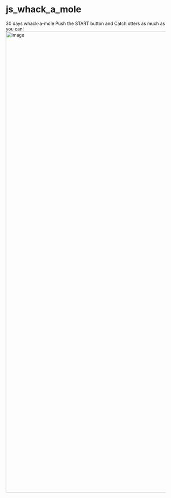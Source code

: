 # js_whack_a_mole
30 days whack-a-mole
Push the START button and Catch otters as much as you can!
<img width="1450" alt="image" src="https://user-images.githubusercontent.com/74365275/234534963-dafc9b83-3f1a-4496-abeb-20dfdf285a2a.png">
